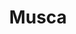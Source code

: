 ---
title: "Musca"
hashtag: musca
borders:
  - Apus
  - Carina
  - Centaurus
  - Chamaeleon
  - Circinus
  - Crux
tags:
  - Constellation
---